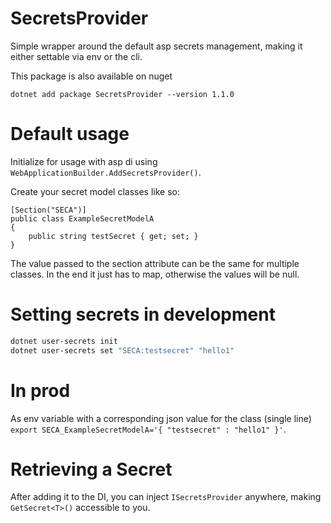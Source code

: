 # SecretsProvider

Simple wrapper around the default asp secrets management, making it either settable
via env or the cli.

This package is also available on nuget 

`dotnet add package SecretsProvider --version 1.1.0`

# Default usage

Initialize for usage with asp di using `WebApplicationBuilder.AddSecretsProvider()`.

Create your secret model classes like so:

```
[Section("SECA")]
public class ExampleSecretModelA
{
    public string testSecret { get; set; }
}
```

The value passed to the section attribute can be the same for multiple classes. In the end it just has to map, otherwise the values will be null.

# Setting secrets in development

```bash
dotnet user-secrets init
dotnet user-secrets set "SECA:testsecret" "hello1"
```

# In prod

As env variable with a corresponding json value for the class (single line) `export SECA_ExampleSecretModelA='{ "testsecret" : "hello1" }'`.

# Retrieving a Secret

After adding it to the DI, you can inject `ISecretsProvider` anywhere, making `GetSecret<T>()` accessible to you.


